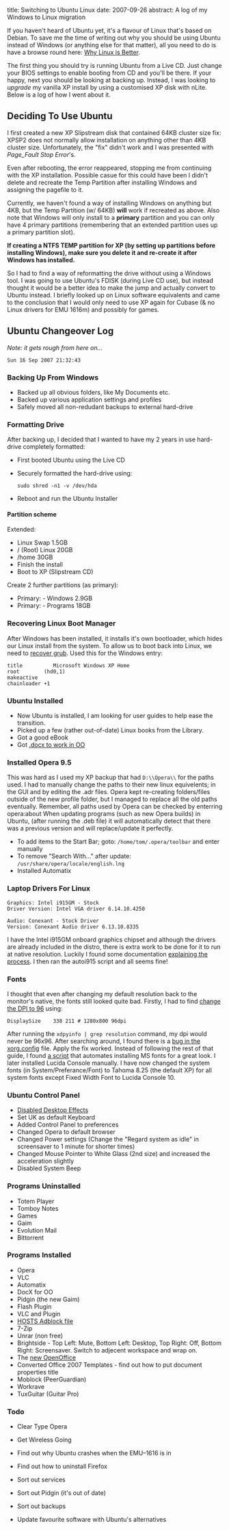 title: Switching to Ubuntu Linux
date: 2007-09-26
abstract: A log of my Windows to Linux migration

If you haven't heard of Ubuntu yet, it's a flavour of Linux that's based on
Debian. To save me the time of writing out why you should be using Ubuntu
instead of Windows (or anything else for that matter), all you need to do is
have a browse round here: [Why Linux is Better][].

The first thing you should try is running Ubuntu from a Live CD. Just change
your BIOS settings to enable booting from CD and you'll be there. If your happy,
next you should be looking at backing up. Instead, I was looking to *upgrade* my
vanilla XP install by using a customised XP disk with nLite. Below is a log of
how I went about it.

## Deciding To Use Ubuntu

I first created a new XP Slipstream disk that contained 64KB cluster size fix:
XPSP2 does not normally allow installation on anything other than 4KB cluster
size. Unfortunately, the "fix" didn't work and I was presented with *Page_Fault
Stop Error*'s.

Even after rebooting, the error reappeared, stopping me from continuing with the
XP installation. Possible casue for this could have been I didn't delete and
recreate the Temp Partition after installing Windows and assigning the pagefile
to it.

Currently, we haven't found a way of installing Windows on anything but 4KB, but
the Temp Partition (w/ 64KB) **will** work if recreated as above. Also note that
Windows will only install to a **primary** partition and you can only have 4
primary partitions (remembering that an extended partition uses up a primary
partition slot).

**If creating a NTFS TEMP partition for XP (by setting up partitions before
installing Windows), make sure you delete it and re-create it after Windows has
installed.**

So I had to find a way of reformatting the drive without using a Windows tool. I
was going to use Ubuntu's FDISK (during Live CD use), but instead thought it
would be a better idea to make the jump and actually convert to Ubuntu instead.
I briefly looked up on Linux software equivalents and came to the conclusion
that I would only need to use XP again for Cubase (& no Linux drivers for EMU
1616m) and possibly for games.

## Ubuntu Changeover Log

*Note: it gets rough from here on...*

`Sun 16 Sep 2007 21:32:43`

### Backing Up From Windows

* Backed up all obvious folders, like My Documents etc.
* Backed up various application settings and profiles
* Safely moved all non-redudant backups to external hard-drive

### Formatting Drive

After backing up, I decided that I wanted to have my 2 years in use
hard-drive completely formatted:

* First booted Ubuntu using the Live CD
* Securely formatted the hard-drive using:

    `sudo shred -n1 -v /dev/hda`

* Reboot and run the Ubuntu Installer

#### Partition scheme

Extended:

* Linux Swap 1.5GB
* / (Root) Linux 20GB
* /home 30GB
* Finish the install
* Boot to XP (Slipstream CD)

Create 2 further partitions (as primary):

* Primary: - Windows 2.9GB
* Primary: - Programs 18GB

### Recovering Linux Boot Manager

After Windows has been installed, it installs it's own bootloader, which
hides our Linux install from the system. To allow us to boot back into
Linux, we need to [recover grub][]. Used this for the Windows entry:

    title          Microsoft Windows XP Home
    root        (hd0,1)
    makeactive
    chainloader +1

### Ubuntu Installed

* Now Ubuntu is installed, I am looking for user guides to help ease the
  transition.
* Picked up a few (rather out-of-date) Linux books from the Library.
* Got a good eBook
* Got [.docx to work in OO][]

### Installed Opera 9.5

This was hard as I used my XP backup that had `D:\\Opera\\` for the paths
used. I had to manually change the paths to their new linux equivelents;
in the GUI and by editing the .adr files. Opera kept re-creating
folders/files outside of the new profile folder, but I managed to
replace all the old paths eventually. Remember, all paths used by Opera
can be checked by enterring opera:about When updating programs (such as
new Opera builds) in Ubuntu, (after running the .deb file) it will
automatically detect that there was a previous version and will
replace/update it perfectly.

* To add items to the Start Bar; goto: `/home/tom/.opera/toolbar` and enter
  manually
* To remove "Search With..." after update: `/usr/share/opera/locale/english.lng`
* Installed Automatix

### Laptop Drivers For Linux

    Graphics: Intel i915GM - Stock
    Driver Version: Intel VGA driver 6.14.10.4250

    Audio: Conexant - Stock Driver
    Version: Conexant Audio driver 6.13.10.8335

I have the Intel i915GM onboard graphics chipset and although the drivers are
already included in the distro, there is extra work to be done for it to run at
native resolution. Luckily I found some documentation [explaining the
process][]. I then ran the autoi915 script and all seems fine!

### Fonts

I thought that even after changing my default resolution back to the
monitor's native, the fonts still looked quite bad. Firstly, I had to
find [change the DPI to 96][] using:

    DisplaySize    338 211 # 1280x800 96dpi

After running the `xdpyinfo | grep resolution` command, my dpi would never be
96x96. After searching around, I found there is a [bug in the xorg.config][]
file. Apply the fix worked. Instead of following the rest of that guide, I found
[a script][] that automates installing MS fonts for a great look. I later
installed Lucida Console manually. I have now changed the system fonts (in
System/Preferance/Font) to Tahoma 8.25 (the default XP) for all system fonts
except Fixed Width Font to Lucida Console 10.

### Ubuntu Control Panel

* [Disabled Desktop Effects][]
* Set UK as default Keyboard
* Added Control Panel to preferences
* Changed Opera to default browser
* Changed Power settings (Change the "Regard system as idle" in screensaver to 1
  minute for shorter times)
* Changed Mouse Pointer to White Glass (2nd size) and increased the acceleration
  slightly
* Disabled System Beep

### Programs Uninstalled

* Totem Player
* Tomboy Notes
* Games
* Gaim
* Evolution Mail
* Bittorrent

### Programs Installed

* Opera
* VLC
* Automatix
* DocX for OO
* Pidgin (the new Gaim)
* Flash Plugin
* VLC and Plugin
* [HOSTS Adblock file][]
* 7-Zip
* Unrar (non free)
* Brightside - Top Left: Mute, Bottom Left: Desktop, Top Right: Off,
    Bottom Right: Screensaver. Switch to adjecent workspace and wrap on.
* The [new OpenOffice][]
* Converted Office 2007 Templates - find out how to put document properties
  title
* Moblock (PeerGuardian)
* Workrave
* TuxGuitar (Guitar Pro)

### Todo

* Clear Type Opera
* Get Wireless Going
* Find out why Ubuntu crashes when the EMU–1616 is in
* Find out how to uninstall Firefox
* Sort out services
* Sort out Pidgin (it's out of date)
* Sort out backups
* Update favourite software with Ubuntu's alternatives

  [explaining the process]: https://help.ubuntu.com/community/i915Driver
  [change the DPI to 96]: http://ubuntuforums.org/showpost.php?p=99808&postcount=1
  [bug in the xorg.config]: http://ubuntuforums.org/showpost.php?p=2663087&postcount=19
  [a script]: http://www.stchman.com/ms_fonts.html
  [Disabled Desktop Effects]: https://help.ubuntu.com/community/DesktopEffects?highlight=(effects)%7C(desktop)
  [HOSTS Adblock file]: http://www.hosts-file.net/?s=Download
  [new OpenOffice]: https://bugs.launchpad.net/ubuntu/+source/openoffice.org/+bug/93002/comments/12
  [Why Linux is Better]: http://www.whylinuxisbetter.net/
  [recover grub]: https://help.ubuntu.com/community/RecoveringUbuntuAfterInstallingWindows?action=show&redirect=RecoverGrub
  [.docx to work in OO]: http://www.sigmundvoid.com/?p=81

